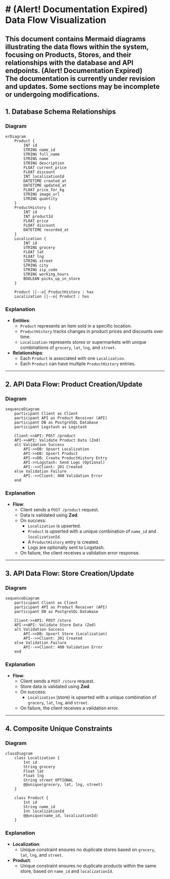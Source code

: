 # # (Alert! Documentation Expired)  Data Flow Visualization

This document contains **Mermaid** diagrams illustrating the data flows within the system, focusing on **Products**, **Stores**, and their relationships with the database and API endpoints.
**(Alert! Documentation Expired)**  
The documentation is currently under revision and updates. Some sections may be incomplete or undergoing modifications.
---

## 1. Database Schema Relationships

### Diagram

```mermaid
erDiagram
    Product {
        INT id
        STRING name_id
        STRING full_name
        STRING name
        STRING description
        FLOAT current_price
        FLOAT discount
        INT localizationId
        DATETIME created_at
        DATETIME updated_at
        FLOAT price_for_kg
        STRING image_url
        STRING quantity
    }
    ProductHistory {
        INT id
        INT productId
        FLOAT price
        FLOAT discount
        DATETIME recorded_at
    }
    Localization {
        INT id
        STRING grocery
        FLOAT lat
        FLOAT lng
        STRING street
        STRING city
        STRING zip_code
        STRING working_hours
        BOOLEAN picks_up_in_store
    }

    Product ||--o{ ProductHistory : has
    Localization ||--o{ Product : has

```

### Explanation

- **Entities**:
  - `Product` represents an item sold in a specific location.
  - `ProductHistory` tracks changes in product prices and discounts over time.
  - `Localization` represents stores or supermarkets with unique combinations of `grocery`, `lat`, `lng`, and `street`.
- **Relationships**:
  - Each `Product` is associated with one `Localization`.
  - Each `Product` can have multiple `ProductHistory` entries.

---

## 2. API Data Flow: Product Creation/Update

### Diagram

```mermaid
sequenceDiagram
    participant Client as Client
    participant API as Product Receiver (API)
    participant DB as PostgreSQL Database
    participant Logstash as Logstash

    Client->>API: POST /product
    API->>API: Validate Product Data (Zod)
    alt Validation Success
        API->>DB: Upsert Localization
        API->>DB: Upsert Product
        API->>DB: Create ProductHistory Entry
        API->>Logstash: Send Logs (Optional)
        API-->>Client: 201 Created
    else Validation Failure
        API-->>Client: 400 Validation Error
    end
```

### Explanation

- **Flow**:
  - Client sends a `POST /product` request.
  - Data is validated using **Zod**.
  - On success:
    - `Localization` is upserted.
    - `Product` is upserted with a unique combination of `name_id` and `localizationId`.
    - A `ProductHistory` entry is created.
    - Logs are optionally sent to Logstash.
  - On failure, the client receives a validation error response.

---

## 3. API Data Flow: Store Creation/Update

### Diagram

```mermaid
sequenceDiagram
    participant Client as Client
    participant API as Product Receiver (API)
    participant DB as PostgreSQL Database

    Client->>API: POST /store
    API->>API: Validate Store Data (Zod)
    alt Validation Success
        API->>DB: Upsert Store (Localization)
        API-->>Client: 201 Created
    else Validation Failure
        API-->>Client: 400 Validation Error
    end
```

### Explanation

- **Flow**:
  - Client sends a `POST /store` request.
  - Store data is validated using **Zod**.
  - On success:
    - `Localization` (store) is upserted with a unique combination of `grocery`, `lat`, `lng`, and `street`.
  - On failure, the client receives a validation error.

---

## 4. Composite Unique Constraints

### Diagram

```mermaid
classDiagram
    class Localization {
        Int id
        String grocery
        Float lat
        Float lng
        String street OPTIONAL
        @@unique(grocery, lat, lng, street)
    }

    class Product {
        Int id
        String name_id
        Int localizationId
        @@unique(name_id, localizationId)
    }
```

### Explanation

- **Localization**:
  - Unique constraint ensures no duplicate stores based on `grocery`, `lat`, `lng`, and `street`.
- **Product**:
  - Unique constraint ensures no duplicate products within the same store, based on `name_id` and `localizationId`.
